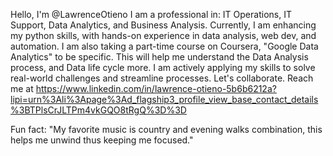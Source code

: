 Hello, I'm @LawrenceOtieno
I am a professional in: IT Operations, IT Support, Data Analytics, and Business Analysis. 
Currently, I am enhancing my python skills, with hands-on experience in data analysis, web dev, and automation. I am also taking a part-time course on Coursera, "Google Data Analytics" to be specific. This will help me understand the Data Analysis process, and Data life cycle more. 
I am actively applying my skills to solve real-world challenges and streamline processes. Let's collaborate.
Reach me at https://www.linkedin.com/in/lawrence-otieno-5b6b6212a?lipi=urn%3Ali%3Apage%3Ad_flagship3_profile_view_base_contact_details%3BTPlsCrJLTPm4vkGQO8tRgQ%3D%3D
  
Fun fact: "My favorite music is country and evening walks combination, this helps me unwind thus keeping me focused."

<!---
LawrenceOtieno/LawrenceOtieno is a ✨ special ✨ repository because its `README.md` (this file) appears on your GitHub profile.
You can click the Preview link to take a look at your changes.
--->
